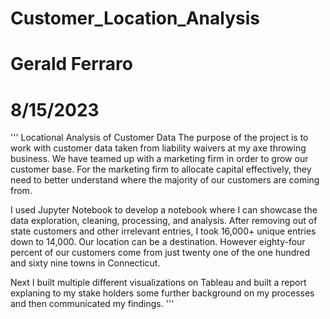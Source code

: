 # Customer_Location_Analysis
# Gerald Ferraro
# 8/15/2023

'''
Locational Analysis of Customer Data
The purpose of the project is to work with customer data taken from liability waivers at my axe throwing business. We have teamed up with a marketing firm in order to grow our customer base. For the marketing firm to allocate capital effectively, they need to better understand where the majority of our customers are coming from. 

I used Jupyter Notebook to develop a notebook where I can showcase the data exploration, cleaning, processing, and analysis. After removing out of state customers and other irrelevant entries, I took 16,000+ unique entries down to 14,000. Our location can be a destination. However eighty-four percent of our customers come from just twenty one of the one hundred and sixty nine towns in Connecticut.

Next I built multiple different visualizations on Tableau and built a report explaning to my stake holders some further background on my processes and then communicated my findings.
'''




